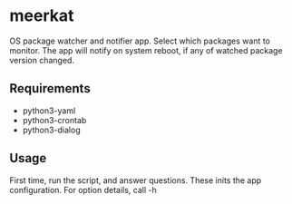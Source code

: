 # meerkat
OS package watcher and notifier app. Select which packages want to monitor. The app will notify on system reboot, if any of watched package version changed.

## Requirements
- python3-yaml
- python3-crontab
- python3-dialog

## Usage
First time, run the script, and answer questions. These inits the app configuration.
For option details, call -h
